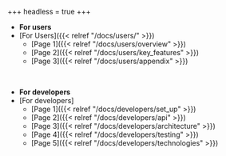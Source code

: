 +++
headless = true
+++

- **For users**
- [For Users]({{< relref "/docs/users/" >}})
    - [Page 1]({{< relref "/docs/users/overview" >}})
    - [Page 2]({{< relref "/docs/users/key_features" >}})
    - [Page 3]({{< relref "/docs/users/appendix" >}})
<br />

- **For developers**
- [For developers]
    - [Page 1]({{< relref "/docs/developers/set_up" >}})
    - [Page 2]({{< relref "/docs/developers/api" >}})
    - [Page 3]({{< relref "/docs/developers/architecture" >}})
    - [Page 4]({{< relref "/docs/developers/testing" >}})
    - [Page 5]({{< relref "/docs/developers/technologies" >}})
<br />